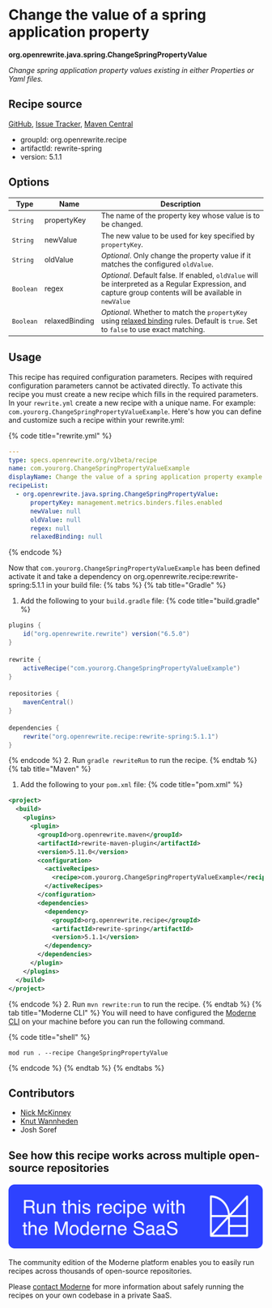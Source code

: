# Change the value of a spring application property

**org.openrewrite.java.spring.ChangeSpringPropertyValue**

_Change spring application property values existing in either Properties or Yaml files._

## Recipe source

[GitHub](https://github.com/openrewrite/rewrite-spring/blob/main/src/main/java/org/openrewrite/java/spring/ChangeSpringPropertyValue.java), [Issue Tracker](https://github.com/openrewrite/rewrite-spring/issues), [Maven Central](https://central.sonatype.com/artifact/org.openrewrite.recipe/rewrite-spring/5.1.1/jar)

* groupId: org.openrewrite.recipe
* artifactId: rewrite-spring
* version: 5.1.1

## Options

| Type | Name | Description |
| -- | -- | -- |
| `String` | propertyKey | The name of the property key whose value is to be changed. |
| `String` | newValue | The new value to be used for key specified by `propertyKey`. |
| `String` | oldValue | *Optional*. Only change the property value if it matches the configured `oldValue`. |
| `Boolean` | regex | *Optional*. Default false. If enabled, `oldValue` will be interpreted as a Regular Expression, and capture group contents will be available in `newValue` |
| `Boolean` | relaxedBinding | *Optional*. Whether to match the `propertyKey` using [relaxed binding](https://docs.spring.io/spring-boot/docs/2.5.6/reference/html/features.html#features.external-config.typesafe-configuration-properties.relaxed-binding) rules. Default is `true`. Set to `false` to use exact matching. |


## Usage

This recipe has required configuration parameters. Recipes with required configuration parameters cannot be activated directly. To activate this recipe you must create a new recipe which fills in the required parameters. In your `rewrite.yml` create a new recipe with a unique name. For example: `com.yourorg.ChangeSpringPropertyValueExample`.
Here's how you can define and customize such a recipe within your rewrite.yml:

{% code title="rewrite.yml" %}
```yaml
---
type: specs.openrewrite.org/v1beta/recipe
name: com.yourorg.ChangeSpringPropertyValueExample
displayName: Change the value of a spring application property example
recipeList:
  - org.openrewrite.java.spring.ChangeSpringPropertyValue:
      propertyKey: management.metrics.binders.files.enabled
      newValue: null
      oldValue: null
      regex: null
      relaxedBinding: null
```
{% endcode %}

Now that `com.yourorg.ChangeSpringPropertyValueExample` has been defined activate it and take a dependency on org.openrewrite.recipe:rewrite-spring:5.1.1 in your build file:
{% tabs %}
{% tab title="Gradle" %}
1. Add the following to your `build.gradle` file:
{% code title="build.gradle" %}
```groovy
plugins {
    id("org.openrewrite.rewrite") version("6.5.0")
}

rewrite {
    activeRecipe("com.yourorg.ChangeSpringPropertyValueExample")
}

repositories {
    mavenCentral()
}

dependencies {
    rewrite("org.openrewrite.recipe:rewrite-spring:5.1.1")
}
```
{% endcode %}
2. Run `gradle rewriteRun` to run the recipe.
{% endtab %}
{% tab title="Maven" %}
1. Add the following to your `pom.xml` file:
{% code title="pom.xml" %}
```xml
<project>
  <build>
    <plugins>
      <plugin>
        <groupId>org.openrewrite.maven</groupId>
        <artifactId>rewrite-maven-plugin</artifactId>
        <version>5.11.0</version>
        <configuration>
          <activeRecipes>
            <recipe>com.yourorg.ChangeSpringPropertyValueExample</recipe>
          </activeRecipes>
        </configuration>
        <dependencies>
          <dependency>
            <groupId>org.openrewrite.recipe</groupId>
            <artifactId>rewrite-spring</artifactId>
            <version>5.1.1</version>
          </dependency>
        </dependencies>
      </plugin>
    </plugins>
  </build>
</project>
```
{% endcode %}
2. Run `mvn rewrite:run` to run the recipe.
{% endtab %}
{% tab title="Moderne CLI" %}
You will need to have configured the [Moderne CLI](https://docs.moderne.io/moderne-cli/cli-intro) on your machine before you can run the following command.

{% code title="shell" %}
```shell
mod run . --recipe ChangeSpringPropertyValue
```
{% endcode %}
{% endtab %}
{% endtabs %}

## Contributors
* [Nick McKinney](mailto:mckinneynicholas@gmail.com)
* [Knut Wannheden](mailto:knut@moderne.io)
* Josh Soref


## See how this recipe works across multiple open-source repositories

[![Moderne Link Image](/.gitbook/assets/ModerneRecipeButton.png)](https://app.moderne.io/recipes/org.openrewrite.java.spring.ChangeSpringPropertyValue)

The community edition of the Moderne platform enables you to easily run recipes across thousands of open-source repositories.

Please [contact Moderne](https://moderne.io/product) for more information about safely running the recipes on your own codebase in a private SaaS.
